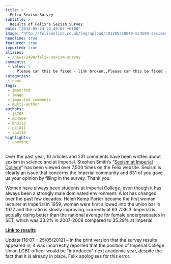 ```yaml
---
title: >
  Felix Sexism Survey
subtitle: >
  Results of Felix's Sexism Survey
date: "2012-05-24 23:40:07 +0100"
image: "http://felixonline.co.uk/img/upload/201205250040-mc4509-sexismspread.jpg"
headline: true
featured: true
imported: true
aliases:
 - /news/2490/felix-sexism-survey
comments:
 - value: >
     Please can this be fixed - link broken.,Please can this be fixed - link broken.,Please can this be fixed - link broken.,Please can this be fixed - link broken.,Please can this be fixed - link broken.,Survey was sadly lacking in female nudity/ bawdy anecdotes. Please try harder next time.,Survey was sadly lacking in female nudity/ bawdy anecdotes. Please try harder next time.,Survey was sadly lacking in female nudity/ bawdy anecdotes. Please try harder next time.,Survey was sadly lacking in female nudity/ bawdy anecdotes. Please try harder next time.,Survey was sadly lacking in female nudity/ bawdy anecdotes. Please try harder next time.,"women were first allowed into the union bar in 1972" <br> <br>WHAT?!?!?!,"women were first allowed into the union bar in 1972" <br> <br>WHAT?!?!?!,"women were first allowed into the union bar in 1972" <br> <br>WHAT?!?!?!,"women were first allowed into the union bar in 1972" <br> <br>WHAT?!?!?!,"women were first allowed into the union bar in 1972" <br> <br>WHAT?!?!?!,Women are allowed in the Union Bar? Re
categories:
 - news
tags:
 - imported
 - image
 - imported_comments
 - multi-author
authors:
 - jk708
 - mc4509
 - mh3210
 - pk1811
 - sa4110
highlights:
 - comment
---
```


Over the past year, 10 articles and 231 comments have been written about sexism in science and at Imperial. Stephen Smith’s “[Sexism at Imperial College](http://felixonline.co.uk/comment/2167/sexism-at-imperial-college/)” has been viewed over 7,500 times on the Felix website. Sexism is clearly an issue that concerns the Imperial community and 631 of you gave us your opinion by filling in the survey. Thank you.

Women have always been students at Imperial College, even though it has always been a strongly male dominated environment. A lot has changed over the past few decades: Helen Kemp Porter became the first woman lecturer at Imperial in 1959, women were first allowed into the union bar in 1972 and the ratio is slowly improving, currently at 63.7:36.3. Imperial is actually doing better than the national average for female undergraduates in SET, which was 33.2% in 2007-2008 compared to 35.29% at Imperial.

[__Link to results__](http://www.felixonline.co.uk/img/sexismspread.pdf)

Update [16:07 – 25/05/2012] – In the print version that the survey results appeared in, it was incorrectly reported that the position of Imperial College Union LGBT officer would be "introduced" next academic year, despite the fact that it is already in place. Felix apologises for this error.
